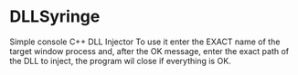 # DLLSyringe
Simple console  C++ DLL Injector
To use it enter the EXACT name of the target window process and, after the OK message, enter the exact path of the DLL to inject, the program wil close if everything is OK.

